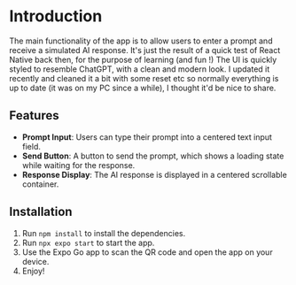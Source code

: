 # Introduction

The main functionality of the app is to allow users to enter a prompt and receive a simulated AI response.
It's just the result of a quick test of React Native back then, for the purpose of learning (and fun !)
The UI is quickly styled to resemble ChatGPT, with a clean and modern look.
I updated it recently and cleaned it a bit with some reset etc so normally everything is up to date (it was on my PC since a while), I thought it'd be nice to share.

## Features

- **Prompt Input**: Users can type their prompt into a centered text input field.
- **Send Button**: A button to send the prompt, which shows a loading state while waiting for the response.
- **Response Display**: The AI response is displayed in a centered scrollable container.

## Installation

1. Run `npm install` to install the dependencies.
2. Run `npx expo start` to start the app.
3. Use the Expo Go app to scan the QR code and open the app on your device.
4. Enjoy!
